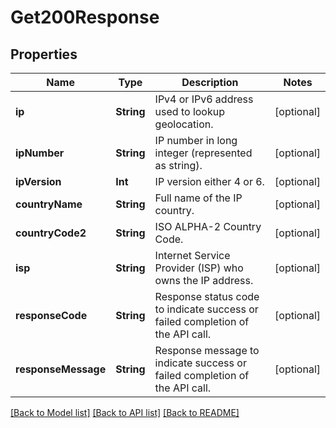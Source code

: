 # Get200Response

## Properties
Name | Type | Description | Notes
------------ | ------------- | ------------- | -------------
**ip** | **String** | IPv4 or IPv6 address used to lookup geolocation. | [optional] 
**ipNumber** | **String** | IP number in long integer (represented as string). | [optional] 
**ipVersion** | **Int** | IP version either 4 or 6. | [optional] 
**countryName** | **String** | Full name of the IP country. | [optional] 
**countryCode2** | **String** | ISO ALPHA-2 Country Code. | [optional] 
**isp** | **String** | Internet Service Provider (ISP) who owns the IP address. | [optional] 
**responseCode** | **String** | Response status code to indicate success or failed completion of the API call. | [optional] 
**responseMessage** | **String** | Response message to indicate success or failed completion of the API call. | [optional] 

[[Back to Model list]](../README.md#documentation-for-models) [[Back to API list]](../README.md#documentation-for-api-endpoints) [[Back to README]](../README.md)


